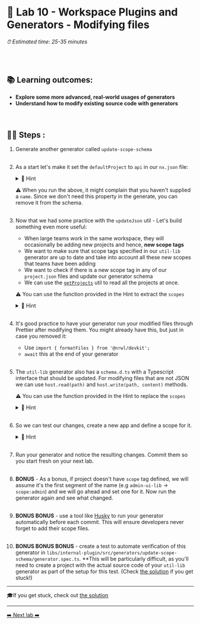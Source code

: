 # 🧵 Lab 10 - Workspace Plugins and Generators - Modifying files

###### ⏰ Estimated time: 25-35 minutes

<br />

## 📚 Learning outcomes:

- **Explore some more advanced, real-world usages of generators**
- **Understand how to modify existing source code with generators**
  <br /><br /><br />

## 🏋️‍♀️ Steps :

1. Generate another generator called `update-scope-schema`
   <br /> <br />

2. As a start let's make it set the `defaultProject` to `api` in our `nx.json` file:

   <details>
   <summary>🐳 Hint</summary>

   - Refer to the [docs](https://nx.dev/devkit/index#updatejson)
   - Use this utility:
     - `import { updateJson } from '@nrwl/devkit';`
   - As always, the answer is in the [the solution](SOLUTION.md). Try a few different approaches on your own first.
   </details>

   ⚠️ When you run the above, it might complain that you haven't supplied a `name`. Since
   we don't need this property in the generate, you can remove it from the schema.
   <br /> <br />

3. Now that we had some practice with the `updateJson` util - Let's build something even more useful:

   - When large teams work in the same workspace, they will occasionally be adding new projects and hence, **new scope tags**
   - We want to make sure that scope tags specified in our `util-lib` generator are up to date and take into account all these new scopes that teams have been adding
   - We want to check if there is a new scope tag in any of our `project.json` files and update our generator schema
   - We can use the [`getProjects`](https://nx.dev/devkit/index#getprojects) util to read all the projects at once.

   ⚠️ You can use the function provided in the Hint to extract the `scopes`

   <details>
   <summary>🐳 Hint</summary>

   ```typescript
   function getScopes(projectMap: Map<string, ProjectConfiguration>) {
     const projects: any[] = Array.from(projectMap.values());
     const allScopes: string[] = projects
       .map((project) =>
         project.tags
           // take only those that point to scope
           .filter((tag: string) => tag.startsWith('scope:'))
       )
       // flatten the array
       .reduce((acc, tags) => [...acc, ...tags], [])
       // remove prefix `scope:`
       .map((scope: string) => scope.slice(6));
     // remove duplicates
     return Array.from(new Set(allScopes));
   }
   ```

   </details>

   <br />

4. It's good practice to have your generator run your modified files through Prettier after modifying them. You might already have this, but just in case you removed it:

   - Use `import { formatFiles } from '@nrwl/devkit';`
   - `await` this at the end of your generator
     <br /> <br />

5. The `util-lib` generator also has a `schema.d.ts` with a Typescript interface that should be updated. For modifying files that are not JSON we can use `host.read(path)` and `host.write(path, content)` methods.

   ⚠️ You can use the function provided in the Hint to replace the `scopes`

   <details>
   <summary>🐳 Hint</summary>

    ```typescript
    function updateSchemaInterface(tree: Tree, scopes: string[]) {
      const joinScopes = scopes.map((s) => `'${s}'`).join(' | ');
      const interfaceDefinitionFilePath =
        'libs/internal-plugin/src/generators/util-lib/schema.d.ts';
      const newContent = `export interface UtilLibGeneratorSchema {
        name: string;
        directory: ${joinScopes};
      }`;
      tree.write(interfaceDefinitionFilePath, newContent);
    }
    ```

   </details>
   <br />

6. So we can test our changes, create a new app and define a scope for it.

     <details>
   <summary>🐳 Hint</summary>

   ```shell
   nx g app videos --tags=scope:videos
   ```

   </details>
   <br />

7. Run your generator and notice the resulting changes. Commit them so you start fresh on your next lab.
   <br /> <br />

8. **BONUS** - As a bonus, if project doesn't have `scope` tag defined, we will assume it's the first segment of the name (e.g `admin-ui-lib` -> `scope:admin`) and we will go ahead and set one for it. Now run the generator again and see what changed.
   <br /> <br />

9. **BONUS BONUS** - use a tool like [Husky](https://typicode.github.io/husky/#/) to run your
   generator automatically before each commit. This will ensure developers never forget to add
   their scope files.
   <br /> <br />

10. **BONUS BONUS BONUS** - create a test to automate verification of this generator in `libs/internal-plugin/src/generators/update-scope-schema/generator.spec.ts`. \*\*This will be particularly difficult, as you'll need to create a project with the actual source code of your `util-lib` generator as part of the setup for this test. (Check [the solution](SOLUTION.md) if you get stuck!)

---

🎓If you get stuck, check out [the solution](SOLUTION.md)

---

[➡️ Next lab ➡️](../lab15/LAB.md)
